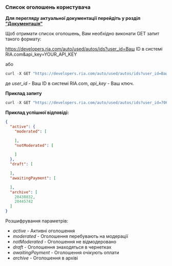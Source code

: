 ### Список оголошень користувача

**Для перегляду актуальної документації перейдіть у розділ ["Документація"](https://developers.ria.com/docs/)**

Щоб отримати список оголошень, Вам необхідно виконати GET запит такого формату:

https://developers.ria.com/auto/used/autos/ids?user_id=Ваш ID в системі RIA.com&api_key=YOUR_API_KEY

або 
````javascript
curl -X GET "https://developers.ria.com/auto/used/autos/ids?user_id=Ваш ID&api_key=YOUR_API_KEY" -H "accept: application/json"
`````
де *user_id* - Ваш ID в системі RIA.com, *api_key* - Ваш ключ.

**Приклад запиту**
````javascript
curl -X GET "https://developers.ria.com/auto/used/autos/ids?user_id=7069830&api_key=YOUR_API_KEY" -H "accept: application/json"
`````
**Приклад успішної відповіді:**

```json
{
  "active": {
    "moderated": [

    ],
    "notModerated": [

    ]
  },
  "draft": [

  ],
  "awaitingPayment": [

  ],
  "archive": [
    20438832,
    20445742
  ]
}
```
Розшифрування параметрів:
 - *active* - Активні оголошення
 - *moderated* - Оголошення перебувають на модерації
 - *notModerated* - Оголошення не відмодеровано
 - *draft* - Оголошення знаходяться в чернетках
 - *awaitingPayment* - Оголошення очікують оплати
 - *archive* - Оголошення в архіві

